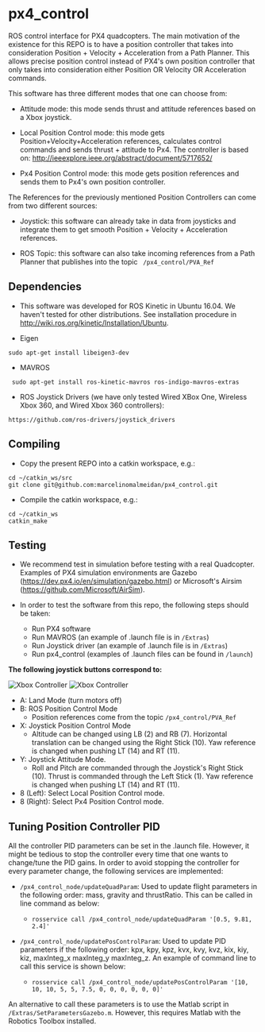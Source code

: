 # px4_control
ROS control interface for PX4 quadcopters. The main motivation of the existence for this REPO is to have a position controller that takes into consideration Position + Velocity + Acceleration from a Path Planner. This allows precise position control instead of PX4's own position controller that only takes into consideration either Position OR Velocity OR Acceleration commands.

This software has three different modes that one can choose from:

- Attitude mode: this mode sends thrust and attitude references based on a Xbox joystick.

- Local Position Control mode: this mode gets Position+Velocity+Acceleration references, calculates control commands and sends thrust + attitude to Px4. The controller is based on:
http://ieeexplore.ieee.org/abstract/document/5717652/

- Px4 Position Control mode: this mode gets position references and sends them to Px4's own position controller. 

The References for the previously mentioned Position Controllers can come from two different sources:

- Joystick: this software can already take in data from joysticks and integrate them to get smooth Position + Velocity + Acceleration references.

- ROS Topic: this software can also take incoming references from a Path Planner that publishes into the topic ``` /px4_control/PVA_Ref```

## Dependencies

- This software was developed for ROS Kinetic in Ubuntu 16.04. We haven't tested for other distributions. See installation procedure in http://wiki.ros.org/kinetic/Installation/Ubuntu.

- Eigen

```sudo apt-get install libeigen3-dev ```

- MAVROS

``` sudo apt-get install ros-kinetic-mavros ros-indigo-mavros-extras```

- ROS Joystick Drivers (we have only tested Wired XBox One, Wireless Xbox 360, and Wired Xbox 360 controllers):

```https://github.com/ros-drivers/joystick_drivers```


## Compiling

- Copy the present REPO into a catkin workspace, e.g.:

```
cd ~/catkin_ws/src
git clone git@github.com:marcelinomalmeidan/px4_control.git
```

- Compile the catkin workspace, e.g.:

```
cd ~/catkin_ws
catkin_make
```

## Testing

- We recommend test in simulation before testing with a real Quadcopter. Examples of PX4 simulation environments are Gazebo (https://dev.px4.io/en/simulation/gazebo.html) or Microsoft's Airsim (https://github.com/Microsoft/AirSim).

- In order to test the software from this repo, the following steps should be taken:
	- Run PX4 software
	- Run MAVROS (an example of .launch file is in ```/Extras```)
	- Run Joystick driver (an example of .launch file is in ```/Extras```)
	- Run px4_control (examples of .launch files can be found in ```/launch```)

**The following joystick buttons correspond to:**

![Xbox Controller](http://compass.xboxlive.com/assets/c7/a1/c7a12fbe-af04-4a90-92f2-18338219c2aa.png?n=one-controller-front-l.png "Xbox Controller")
![Xbox Controller](http://compass.xboxlive.com/assets/0f/8b/0f8babd7-1e9e-4122-996a-9b81f9482679.png?n=one-controller-back-l.png "Xbox Controller")

* A: Land Mode (turn motors off)
* B: ROS Position Control Mode
	* Position references come from the topic ```/px4_control/PVA_Ref```
* X: Joystick Position Control Mode
	* Altitude can be changed using LB (2) and RB (7). Horizontal translation can be changed using the Right Stick (10). Yaw reference is changed when pushing LT (14) and RT (11).
* Y: Joystick Attitude Mode.
	* Roll and Pitch are commanded through the Joystick's Right Stick (10). Thrust is commanded through the Left Stick (1). Yaw reference is changed when pushing LT (14) and RT (11).
* 8 (Left): Select Local Position Control mode. 
* 8 (Right): Select Px4 Position Control mode. 


## Tuning Position Controller PID

All the controller PID parameters can be set in the .launch file. However, it might be tedious to stop the controller every time that one wants to change/tune the PID gains. In order to avoid stopping the controller for every parameter change, the following services are implemented:

- ```/px4_control_node/updateQuadParam```: Used to update flight parameters in the following order: mass, gravity and thrustRatio. This can be called in line command as below:

	- ```rosservice call /px4_control_node/updateQuadParam '[0.5, 9.81, 2.4]'```

- ```/px4_control_node/updatePosControlParam```: Used to update PID parameters if the following order: kpx, kpy, kpz, kvx, kvy, kvz, kix, kiy, kiz, maxInteg_x maxInteg_y maxInteg_z. An example of command line to call this service is shown below:

	- ```rosservice call /px4_control_node/updatePosControlParam '[10, 10, 10, 5, 5, 7.5, 0, 0, 0, 0, 0, 0]'```

An alternative to call these parameters is to use the Matlab script in ```/Extras/SetParametersGazebo.m```. However, this requires Matlab with the Robotics Toolbox installed. 